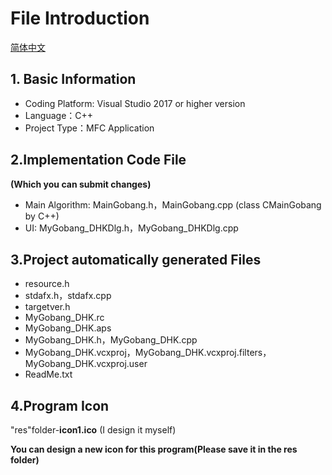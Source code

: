 # File Introduction
[简体中文](https://github.com/Vaczzy/MFC-SimpleGobang/blob/master/MyGobang_DHK/README.md)
## 1. Basic Information
- Coding Platform: Visual Studio 2017 or higher version
- Language：C++
- Project Type：MFC Application
## 2.Implementation Code File
**(Which you can submit changes)**
- Main Algorithm: MainGobang.h，MainGobang.cpp (class CMainGobang by C++)
- UI: MyGobang_DHKDlg.h，MyGobang_DHKDlg.cpp
## 3.Project automatically generated Files
- resource.h
- stdafx.h，stdafx.cpp
- targetver.h
- MyGobang_DHK.rc
- MyGobang_DHK.aps
- MyGobang_DHK.h，MyGobang_DHK.cpp
- MyGobang_DHK.vcxproj，MyGobang_DHK.vcxproj.filters，MyGobang_DHK.vcxproj.user
- ReadMe.txt
## 4.Program Icon
"res"folder-**icon1.ico** (I design it myself)

**You can design a new icon for this program(Please save it in the res folder)**

